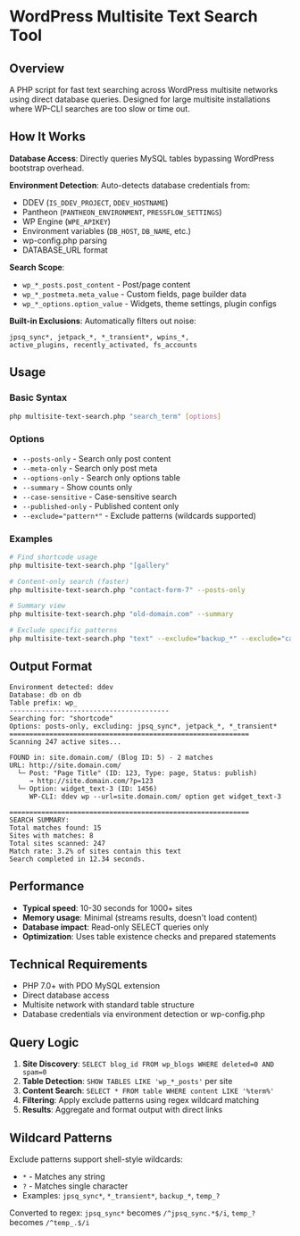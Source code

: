 # WordPress Multisite Text Search Tool

## Overview

A PHP script for fast text searching across WordPress multisite networks using direct database queries. Designed for large multisite installations where WP-CLI searches are too slow or time out.

## How It Works

**Database Access**: Directly queries MySQL tables bypassing WordPress bootstrap overhead.

**Environment Detection**: Auto-detects database credentials from:
- DDEV (`IS_DDEV_PROJECT`, `DDEV_HOSTNAME`)
- Pantheon (`PANTHEON_ENVIRONMENT`, `PRESSFLOW_SETTINGS`)
- WP Engine (`WPE_APIKEY`)
- Environment variables (`DB_HOST`, `DB_NAME`, etc.)
- wp-config.php parsing
- DATABASE_URL format

**Search Scope**: 
- `wp_*_posts.post_content` - Post/page content
- `wp_*_postmeta.meta_value` - Custom fields, page builder data
- `wp_*_options.option_value` - Widgets, theme settings, plugin configs

**Built-in Exclusions**: Automatically filters out noise:
```
jpsq_sync*, jetpack_*, *_transient*, wpins_*, 
active_plugins, recently_activated, fs_accounts
```

## Usage

### Basic Syntax
```bash
php multisite-text-search.php "search_term" [options]
```

### Options
- `--posts-only` - Search only post content
- `--meta-only` - Search only post meta
- `--options-only` - Search only options table
- `--summary` - Show counts only
- `--case-sensitive` - Case-sensitive search
- `--published-only` - Published content only
- `--exclude="pattern*"` - Exclude patterns (wildcards supported)

### Examples
```bash
# Find shortcode usage
php multisite-text-search.php "[gallery"

# Content-only search (faster)
php multisite-text-search.php "contact-form-7" --posts-only

# Summary view
php multisite-text-search.php "old-domain.com" --summary

# Exclude specific patterns
php multisite-text-search.php "text" --exclude="backup_*" --exclude="cache_*"
```

## Output Format

```
Environment detected: ddev
Database: db on db
Table prefix: wp_
----------------------------------------
Searching for: "shortcode"
Options: posts-only, excluding: jpsq_sync*, jetpack_*, *_transient*
============================================================
Scanning 247 active sites...

FOUND in: site.domain.com/ (Blog ID: 5) - 2 matches
URL: http://site.domain.com/
  └─ Post: "Page Title" (ID: 123, Type: page, Status: publish)
     → http://site.domain.com/?p=123
  └─ Option: widget_text-3 (ID: 1456)
     WP-CLI: ddev wp --url=site.domain.com/ option get widget_text-3

============================================================
SEARCH SUMMARY:
Total matches found: 15
Sites with matches: 8  
Total sites scanned: 247
Match rate: 3.2% of sites contain this text
Search completed in 12.34 seconds.
```

## Performance

- **Typical speed**: 10-30 seconds for 1000+ sites
- **Memory usage**: Minimal (streams results, doesn't load content)
- **Database impact**: Read-only SELECT queries only
- **Optimization**: Uses table existence checks and prepared statements

## Technical Requirements

- PHP 7.0+ with PDO MySQL extension
- Direct database access
- Multisite network with standard table structure
- Database credentials via environment detection or wp-config.php

## Query Logic

1. **Site Discovery**: `SELECT blog_id FROM wp_blogs WHERE deleted=0 AND spam=0`
2. **Table Detection**: `SHOW TABLES LIKE 'wp_*_posts'` per site
3. **Content Search**: `SELECT * FROM table WHERE content LIKE '%term%'`
4. **Filtering**: Apply exclude patterns using regex wildcard matching
5. **Results**: Aggregate and format output with direct links

## Wildcard Patterns

Exclude patterns support shell-style wildcards:
- `*` - Matches any string
- `?` - Matches single character
- Examples: `jpsq_sync*`, `*_transient*`, `backup_*`, `temp_?`

Converted to regex: `jpsq_sync*` becomes `/^jpsq_sync.*$/i`, `temp_?` becomes `/^temp_.$/i`
